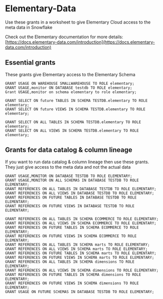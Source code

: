 # Elementary-Data
Use these grants in a worksheet to give Elementary Cloud access to the meta data in Snowflake 

Check out the Elementary documentation for more details: [https://docs.elementary-data.com/introduction](https://docs.elementary-data.com/introduction)

## Essential grants
These grants give Elementary access to the Elementary Schema

```
GRANT USAGE ON WAREHOUSE SMALLWAREHOUSE TO ROLE elementary;
GRANT USAGE,monitor ON DATABASE testdb TO ROLE elementary;
Grant USAGE,monitor on schema elementary to role elementary;

GRANT SELECT ON future TABLES IN SCHEMA TESTDB.elementary TO ROLE elementary;
GRANT SELECT ON future VIEWS IN SCHEMA TESTDB.elementary TO ROLE elementary;

GRANT SELECT ON ALL TABLES IN SCHEMA TESTDB.elementary TO ROLE elementary;
GRANT SELECT ON ALL VIEWS IN SCHEMA TESTDB.elementary TO ROLE elementary;
```

## Grants for data catalog & column lineage
If you want to run data catalog & column lineage then use these grants.
They just give access to the meta data and not the actual data

```
GRANT USAGE,MONITOR ON DATABASE TESTDB TO ROLE ELEMENTARY;
GRANT USAGE,MONITOR ON ALL SCHEMAS IN DATABASE TESTDB TO ROLE ELEMENTARY;
GRANT REFERENCES ON ALL TABLES IN DATABASE TESTDB TO ROLE ELEMENTARY;
GRANT REFERENCES ON ALL VIEWS IN DATABASE TESTDB TO ROLE ELEMENTARY;
GRANT REFERENCES ON FUTURE TABLES IN DATABASE TESTDB TO ROLE ELEMENTARY;
GRANT REFERENCES ON FUTURE VIEWS IN DATABASE TESTDB TO ROLE ELEMENTARY;

GRANT REFERENCES ON ALL TABLES IN SCHEMA ECOMMERCE TO ROLE ELEMENTARY;
GRANT REFERENCES ON ALL VIEWS IN SCHEMA ECOMMERCE TO ROLE ELEMENTARY;
GRANT REFERENCES ON FUTURE TABLES IN SCHEMA ECOMMERCE TO ROLE ELEMENTARY;
GRANT REFERENCES ON FUTURE VIEWS IN SCHEMA ECOMMERCE TO ROLE ELEMENTARY;
GRANT REFERENCES ON ALL TABLES IN SCHEMA marts TO ROLE ELEMENTARY;
GRANT REFERENCES ON ALL VIEWS IN SCHEMA marts TO ROLE ELEMENTARY;
GRANT REFERENCES ON FUTURE TABLES IN SCHEMA marts TO ROLE ELEMENTARY;
GRANT REFERENCES ON FUTURE VIEWS IN SCHEMA marts TO ROLE ELEMENTARY;
GRANT REFERENCES ON ALL TABLES IN SCHEMA dimensions TO ROLE ELEMENTARY;
GRANT REFERENCES ON ALL VIEWS IN SCHEMA dimensions TO ROLE ELEMENTARY;
GRANT REFERENCES ON FUTURE TABLES IN SCHEMA dimensions TO ROLE ELEMENTARY;
GRANT REFERENCES ON FUTURE VIEWS IN SCHEMA dimensions TO ROLE ELEMENTARY;
GRANT USAGE ON FUTURE SCHEMAS IN DATABASE TESTDB TO ROLE ELEMENTARY;
```